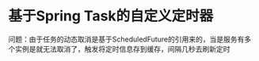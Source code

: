 # 基于Spring Task的自定义定时器

问题：由于任务的动态取消是基于ScheduledFuture的引用来的，当是服务有多个实例是就无法取消了，触发将定时信息存到缓存，间隔几秒去刷新定时

